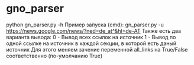 # gno_parser
python gn_parser.py -h
Пример запуска (cmd):
gn_parser.py -u https://news.google.com/news/?ned=de_at^&hl=de-AT
Также есть два варианта вывода:
0 - Вывод всех ссылок на источник
1 - Вывод по одной ссылке на источник в каждой секции, в которой есть даный источник
Для этого меняем зачение переменной all_links на True/False соответственно (по-умолчанию True)
